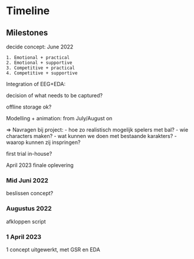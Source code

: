# Timeline

## Milestones

decide concept: June 2022 

	1. Emotional + practical
	2. Emotional + supportive
	3. Competitive + practical
	4. Competitive + supportive

Integration of EEG+EDA: 

decision of what needs to be captured?

offline storage ok?

Modelling + animation: from July/August on

=>  Navragen bij project:
	- hoe zo realistisch mogelijk spelers met bal?
	- wie characters maken?
	- wat kunnen we doen met bestaande karakters?
	- waarop kunnen zij inspringen?

first trial in-house?

April 2023 finale oplevering

### Mid Juni 2022

beslissen concept?

### Augustus 2022

afkloppen script

### 1 April 2023

1 concept uitgewerkt, met GSR en EDA 
